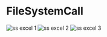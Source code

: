 # FileSystemCall
![ss excel 1](https://user-images.githubusercontent.com/63573499/112774761-d33c3600-9064-11eb-94ef-3d6c782eb3eb.png)
![ss excel 2](https://user-images.githubusercontent.com/63573499/112774762-d3d4cc80-9064-11eb-9d3a-25fa6eafd371.png)
![ss excel 3](https://user-images.githubusercontent.com/63573499/112774764-d46d6300-9064-11eb-8098-1907385b0917.png)
